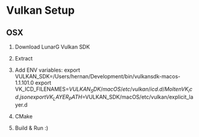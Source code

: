 Vulkan Setup
============

OSX
---

1. Download LunarG Vulkan SDK

2. Extract

3. Add ENV variables:
export VULKAN_SDK=/Users/hernan/Development/bin/vulkansdk-macos-1.1.101.0
export VK_ICD_FILENAMES=$VULKAN_SDK/macOS/etc/vulkan/icd.d/MoltenVK_icd.json
export VK_LAYER_PATH=$VULKAN_SDK/macOS/etc/vulkan/explicit_layer.d

4. CMake

5. Build & Run :)


